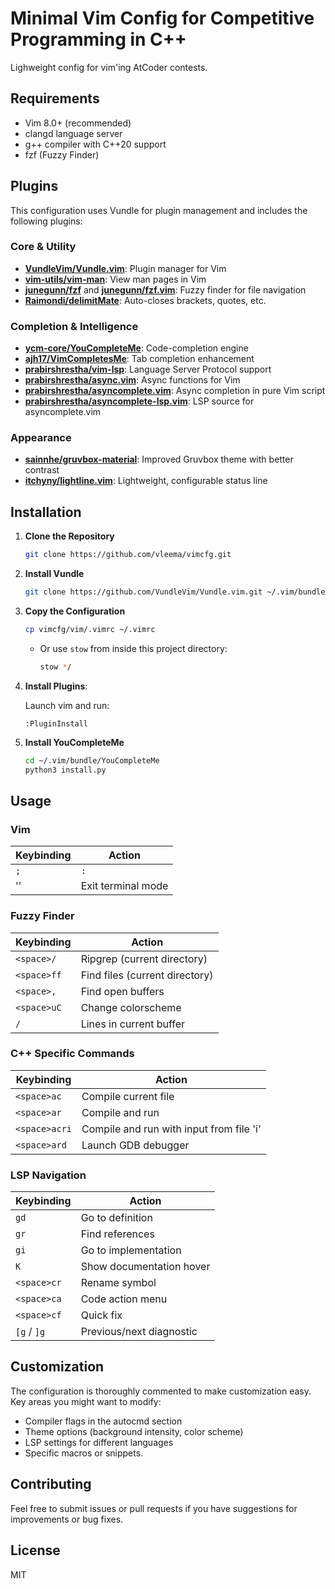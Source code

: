 # Minimal Vim Config for Competitive Programming in C++

Lighweight config for vim'ing AtCoder contests.

## Requirements

- Vim 8.0+ (recommended)
- clangd language server
- g++ compiler with C++20 support
- fzf (Fuzzy Finder)

## Plugins

This configuration uses Vundle for plugin management and includes the following plugins:

### Core & Utility

- **[VundleVim/Vundle.vim](https://github.com/VundleVim/Vundle.vim)**: Plugin manager for Vim
- **[vim-utils/vim-man](https://github.com/vim-utils/vim-man)**: View man pages in Vim
- **[junegunn/fzf](https://github.com/junegunn/fzf)** and **[junegunn/fzf.vim](https://github.com/junegunn/fzf.vim)**: Fuzzy finder for file navigation
- **[Raimondi/delimitMate](https://github.com/Raimondi/delimitMate)**: Auto-closes brackets, quotes, etc.

### Completion & Intelligence

- **[ycm-core/YouCompleteMe](https://github.com/ycm-core/YouCompleteMe)**: Code-completion engine
- **[ajh17/VimCompletesMe](https://github.com/ajh17/VimCompletesMe)**: Tab completion enhancement
- **[prabirshrestha/vim-lsp](https://github.com/prabirshrestha/vim-lsp)**: Language Server Protocol support
- **[prabirshrestha/async.vim](https://github.com/prabirshrestha/async.vim)**: Async functions for Vim
- **[prabirshrestha/asyncomplete.vim](https://github.com/prabirshrestha/asyncomplete.vim)**: Async completion in pure Vim script
- **[prabirshrestha/asyncomplete-lsp.vim](https://github.com/prabirshrestha/asyncomplete-lsp.vim)**: LSP source for asyncomplete.vim

### Appearance

- **[sainnhe/gruvbox-material](https://github.com/sainnhe/gruvbox-material)**: Improved Gruvbox theme with better contrast
- **[itchyny/lightline.vim](https://github.com/itchyny/lightline.vim)**: Lightweight, configurable status line

## Installation

1. **Clone the Repository**

   ```bash
   git clone https://github.com/vleema/vimcfg.git
   ```

2. **Install Vundle**

   ```bash
   git clone https://github.com/VundleVim/Vundle.vim.git ~/.vim/bundle/Vundle.vim
   ```

3. **Copy the Configuration**

   ```bash
   cp vimcfg/vim/.vimrc ~/.vimrc
   ```

   - Or use `stow` from inside this project directory:

      ```bash
      stow */
      ```

4. **Install Plugins**:

   Launch vim and run:

   ```
   :PluginInstall
   ```

5. **Install YouCompleteMe**

   ```bash
   cd ~/.vim/bundle/YouCompleteMe
   python3 install.py
   ```

## Usage

### Vim

| Keybinding | Action |
| -------------- | --------------- |
| `;` | `:` |
| '<C-x>'| Exit terminal mode |

### Fuzzy Finder

| Keybinding   | Action    |
|--------------- | --------------- |
| `<space>/`   | Ripgrep (current directory)   |
| `<space>ff`   | Find files  (current directory) |
| `<space>,`   | Find open buffers   |
| `<space>uC`   | Change colorscheme   |
| `/`   | Lines in current buffer   |

### C++ Specific Commands

| Keybinding | Action |
|------------|--------|
| `<space>ac` | Compile current file |
| `<space>ar` | Compile and run |
| `<space>acri` | Compile and run with input from file 'i' |
| `<space>ard` | Launch GDB debugger |

### LSP Navigation

| Keybinding | Action |
|------------|--------|
| `gd` | Go to definition |
| `gr` | Find references |
| `gi` | Go to implementation |
| `K` | Show documentation hover |
| `<space>cr` | Rename symbol |
| `<space>ca` | Code action menu |
| `<space>cf` | Quick fix |
| `[g` / `]g` | Previous/next diagnostic |

## Customization

The configuration is thoroughly commented to make customization easy. Key areas you might want to modify:

- Compiler flags in the autocmd section
- Theme options (background intensity, color scheme)
- LSP settings for different languages
- Specific macros or snippets.

## Contributing

Feel free to submit issues or pull requests if you have suggestions for improvements or bug fixes.

## License

MIT
